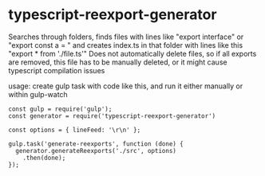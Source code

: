 # typescript-reexport-generator
Searches through folders, finds files with lines like "export interface" or "export const a = " and creates index.ts in that folder with lines like this "export * from './file.ts'"
Does not automatically delete files, so if all exports are removed, this file has to be manually deleted, or it might cause typescript compilation issues

usage: 
create gulp task with code like this, and run it either manually or within gulp-watch

```
const gulp = require('gulp');
const generator = require('typescript-reexport-generator')

const options = { lineFeed: '\r\n' };

gulp.task('generate-reexports', function (done) {
  generator.generateReexports('./src', options)
    .then(done);
});
```